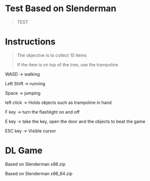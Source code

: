 # Test Based on Slenderman
> TEST

# Instructions

> The objective is to collect 10 items
> 
> If the item is on top of the tree, use the trampoline

WASD -> walking

Left Shift -> running

Space -> jumping

left click -> Holds objects such as trampoline in hand

F key -> turn the flashlight on and off

E key -> take the key, open the door and the objects to beat the game

ESC key -> Visible cursor 

# DL Game

Based on Slenderman x86.zip

Based on Slenderman x86_64.zip
